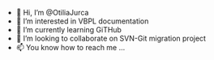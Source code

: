 - 👋 Hi, I’m @OtiliaJurca
- 👀 I’m interested in VBPL documentation
- 🌱 I’m currently learning GiTHub
- 💞️ I’m looking to collaborate on SVN-Git migration project
- 📫 You know how to reach me ...

<!---
OtiliaJurca/OtiliaJurca is a ✨ special ✨ repository because its `README.md` (this file) appears on your GitHub profile.
You can click the Preview link to take a look at your changes.
--->
